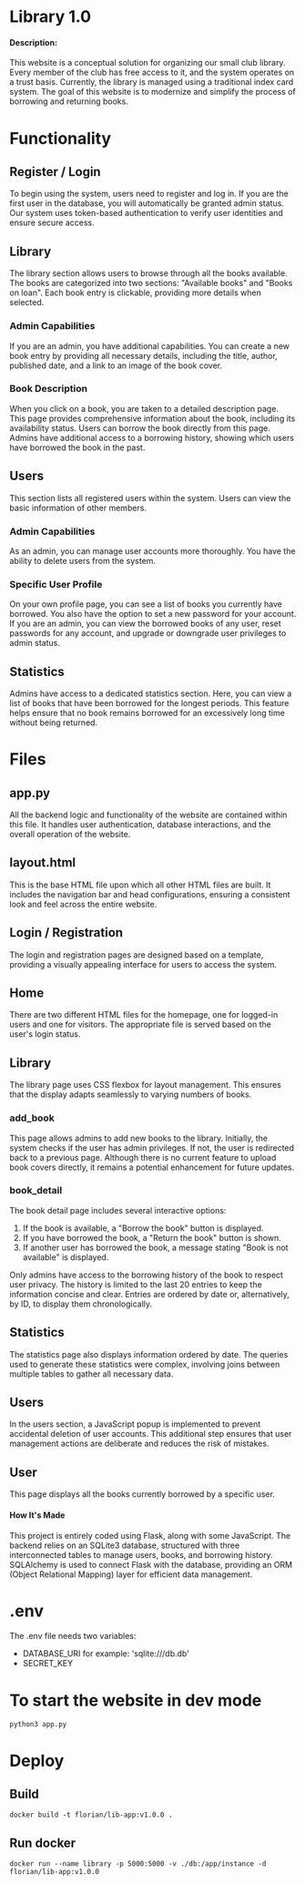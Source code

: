 # Library 1.0

#### Description:
This website is a conceptual solution for organizing our small club library. Every member of the club has free access to it, and the system operates on a trust basis. Currently, the library is managed using a traditional index card system. The goal of this website is to modernize and simplify the process of borrowing and returning books.

# Functionality

## Register / Login
To begin using the system, users need to register and log in. If you are the first user in the database, you will automatically be granted admin status. Our system uses token-based authentication to verify user identities and ensure secure access.

## Library
The library section allows users to browse through all the books available. The books are categorized into two sections: "Available books" and "Books on loan". Each book entry is clickable, providing more details when selected.

### Admin Capabilities
If you are an admin, you have additional capabilities. You can create a new book entry by providing all necessary details, including the title, author, published date, and a link to an image of the book cover.

### Book Description
When you click on a book, you are taken to a detailed description page. This page provides comprehensive information about the book, including its availability status. Users can borrow the book directly from this page. Admins have additional access to a borrowing history, showing which users have borrowed the book in the past.

## Users
This section lists all registered users within the system. Users can view the basic information of other members.

### Admin Capabilities
As an admin, you can manage user accounts more thoroughly. You have the ability to delete users from the system.

### Specific User Profile
On your own profile page, you can see a list of books you currently have borrowed. You also have the option to set a new password for your account. If you are an admin, you can view the borrowed books of any user, reset passwords for any account, and upgrade or downgrade user privileges to admin status.

## Statistics
Admins have access to a dedicated statistics section. Here, you can view a list of books that have been borrowed for the longest periods. This feature helps ensure that no book remains borrowed for an excessively long time without being returned.

# Files

## app.py
All the backend logic and functionality of the website are contained within this file. It handles user authentication, database interactions, and the overall operation of the website.

## layout.html
This is the base HTML file upon which all other HTML files are built. It includes the navigation bar and head configurations, ensuring a consistent look and feel across the entire website.

## Login / Registration
The login and registration pages are designed based on a template, providing a visually appealing interface for users to access the system.

## Home
There are two different HTML files for the homepage, one for logged-in users and one for visitors. The appropriate file is served based on the user's login status.

## Library
The library page uses CSS flexbox for layout management. This ensures that the display adapts seamlessly to varying numbers of books.

### add_book
This page allows admins to add new books to the library. Initially, the system checks if the user has admin privileges. If not, the user is redirected back to a previous page. Although there is no current feature to upload book covers directly, it remains a potential enhancement for future updates.

### book_detail
The book detail page includes several interactive options:
1. If the book is available, a "Borrow the book" button is displayed.
2. If you have borrowed the book, a "Return the book" button is shown.
3. If another user has borrowed the book, a message stating "Book is not available" is displayed.

Only admins have access to the borrowing history of the book to respect user privacy. The history is limited to the last 20 entries to keep the information concise and clear. Entries are ordered by date or, alternatively, by ID, to display them chronologically.

## Statistics
The statistics page also displays information ordered by date. The queries used to generate these statistics were complex, involving joins between multiple tables to gather all necessary data.

## Users
In the users section, a JavaScript popup is implemented to prevent accidental deletion of user accounts. This additional step ensures that user management actions are deliberate and reduces the risk of mistakes.

## User
This page displays all the books currently borrowed by a specific user.

#### How It's Made
This project is entirely coded using Flask, along with some JavaScript. The backend relies on an SQLite3 database, structured with three interconnected tables to manage users, books, and borrowing history. SQLAlchemy is used to connect Flask with the database, providing an ORM (Object Relational Mapping) layer for efficient data management.

# .env
The .env file needs two variables:
- DATABASE_URI for example: 'sqlite:///db.db'
- SECRET_KEY

# To start the website in dev mode
``python3 app.py``

# Deploy
## Build
``docker build -t florian/lib-app:v1.0.0 .``

## Run docker
``docker run --name library -p 5000:5000 -v ./db:/app/instance -d florian/lib-app:v1.0.0``

